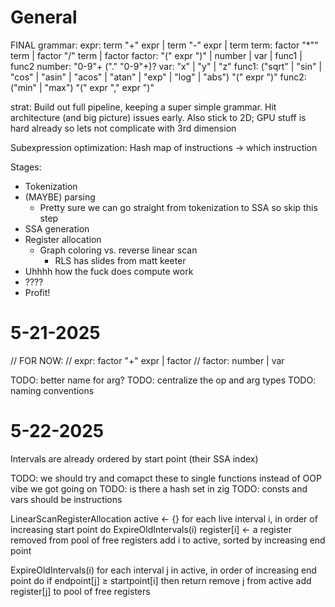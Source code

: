 # General
FINAL grammar:
expr: term "+" expr | term "-" expr | term
term: factor "*"" term | factor "/" term | factor
factor: "(" expr ")" | number | var | func1 | func2
number: "0-9"+ ("." "0-9"+)?
var: "x" | "y" | "z"
func1: ("sqrt" | "sin" | "cos" | "asin" | "acos" | "atan" | "exp" | "log" | "abs") "(" expr ")"
func2: ("min" | "max") "(" expr "," expr ")"

strat: Build out full pipeline, keeping a super simple grammar. Hit architecture (and big picture) 
issues early. Also stick to 2D; GPU stuff is hard already so lets not complicate with 3rd dimension

Subexpression optimization: Hash map of instructions -> which instruction

Stages:
- Tokenization
- (MAYBE) parsing
    - Pretty sure we can go straight from tokenization to SSA so skip this step
- SSA generation
- Register allocation
    - Graph coloring vs. reverse linear scan
        - RLS has slides from matt keeter
- Uhhhh how the fuck does compute work
- ????
- Profit!

# 5-21-2025

// FOR NOW:
// expr: factor "+" expr | factor
// factor: number | var

TODO: better name for arg?
TODO: centralize the op and arg types
TODO: naming conventions

# 5-22-2025
Intervals are already ordered by start point (their SSA index)

TODO: we should try and comapct these to single functions instead of OOP vibe we got going on
TODO: is there a hash set in zig
TODO: consts and vars should be instructions

LinearScanRegisterAllocation
    active ← {}
    for each live interval i, in order of increasing start point do
        ExpireOldIntervals(i)
        register[i] ← a register removed from pool of free registers
        add i to active, sorted by increasing end point

ExpireOldIntervals(i)
    for each interval j in active, in order of increasing end point do
        if endpoint[j] ≥ startpoint[i] then
            return 
        remove j from active
        add register[j] to pool of free registers
